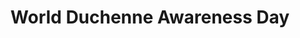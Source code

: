 ---
title: World Duchenne Awareness Day
month: September
name: World Duchenne Awareness Day
un-resolution: A/RES/78/12
url: 
organisations:
- United Nations
SDGs:
- 3
- 10
---